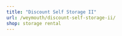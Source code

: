 ```yaml
---
title: "Discount Self Storage II"
url: /weymouth/discount-self-storage-ii/
shop: storage rental
---
```

